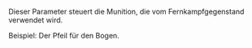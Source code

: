Dieser Parameter steuert die Munition, die vom Fernkampfgegenstand verwendet wird.

Beispiel: Der Pfeil für den Bogen.